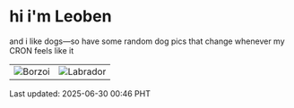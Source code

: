 # hi i'm Leoben

and i like dogs—so have some random dog pics that change whenever my CRON feels like it

|  |  |
|--------|----------|
| ![Borzoi](https://random-dog-vercel.vercel.app/api/random-borzoi?v=1751215602) | ![Labrador](https://random-dog-vercel.vercel.app/api/random-labrador?v=1751215602) |

Last updated: 2025-06-30 00:46 PHT
